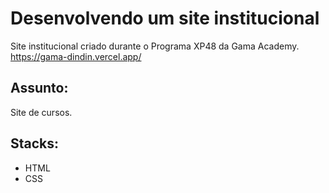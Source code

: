 # Desenvolvendo um site institucional

Site institucional criado durante o Programa XP48 da Gama Academy.
https://gama-dindin.vercel.app/

## Assunto:

Site de cursos.

## Stacks: 
* HTML
* CSS 
